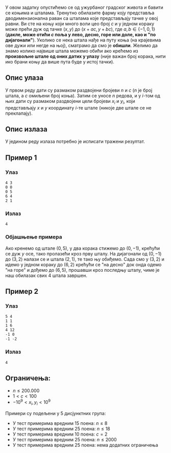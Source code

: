 ﻿

У овом задатку опустићемо се од ужурбаног градског живота и бавити се коњима и шталама. Тренутно обилазите фарму коју представља дводимензионална раван са шталама које представљају тачке у овој равни. Ви сте на коњу који много воли цео број $c$ и у једном кораку може прећи дуж од тачке $(x,y)$ до $(x+ac,y+bc)$, где $a,b \in \{-1,0,1\}$ (**дакле, може отићи $c$ поља у лево, десно, горе или доле, као и "по дијагонали"**). Уколико се нека штала нађе на путу коња (на крајевима ове дужи или негде на њој), сматрамо да смо је **обишли**. Желимо да знамо колико највише штала можемо обићи ако крећемо из **произвољне штале од оних датих у улазу** (није важан број корака, нити ико брани коњу да више пута буде у истој тачки).

## Опис улаза
У првом реду дати су размаком раздвојени бројеви $n$ и $c$ ($n$ је број штала, а $c$ омиљени број коња). Затим се уносе $n$ редова, и у $i$-том од њих дати су размаком раздвојени цели бројеви $x_i$ и $y_i$, који представљају $x$ и $y$ координату $i$-те штале (никоје две штале се не преклапају).

## Опис излаза
У једином реду излаза потребно је исписати тражени резултат.

## Пример 1

### Улаз
```
4 3
0 0
0 5
6 4
2 1
```

### Излаз
```
4
```

### Објашњење примера
Ако кренемо од штале $(0,5)$, у два корака стижемо до $(0,-1)$, крећући се дуж $y$ осе, тако пролазећи кроз прву шталу. На дијагонали од $(0,-1)$ до $(3,2)$ налази се и штала $(2,1)$, те тако њу обиђемо. Сада смо у $(3,2)$ и идемо у једном кораку до $(6,2)$ крећући се "на десно" док онда одемо "на горе" и дођемо до $(6,5)$, прошавши кроз последњу шталу, чиме је наш обилазак свих 4 штала завршен.

## Пример 2

### Улаз

```
5 4
1 1
1 6
4 12
-1 0
-1 -2
```

### Излаз

```
4
```


## Ограничења:
- $n \leq 200.000$
- $1 < c < 100$
- $-10^9 < x_i,y_i < 10^9$

Примери су подељени у 5 дисјунктних група: 
- У тест примерима вредним 15 поена: $n \leq 8$
- У тест примерима вредним 25 поена: $n \leq 18$
- У тест примерима вредним 10 поена: $c = 2$
- У тест примерима вредним 25 поена: $n \leq 2000$
- У тест примерима вредним 25 поена: нема додатних ограничења
